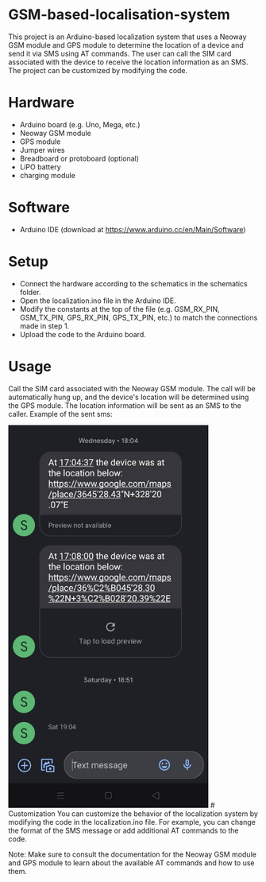 # GSM-based-localisation-system
This project is an Arduino-based localization system that uses a Neoway GSM module and GPS module to determine the location of a device and send it via SMS using AT commands. The user can call the SIM card associated with the device to receive the location information as an SMS. The project can be customized by modifying the code.

# Hardware
* Arduino board (e.g. Uno, Mega, etc.)
* Neoway GSM module
* GPS module
* Jumper wires
* Breadboard or protoboard (optional)
* LiPO battery 
* charging module
# Software
* Arduino IDE (download at https://www.arduino.cc/en/Main/Software)
# Setup
* Connect the hardware according to the schematics in the schematics folder.
* Open the localization.ino file in the Arduino IDE.
* Modify the constants at the top of the file (e.g. GSM_RX_PIN, GSM_TX_PIN, GPS_RX_PIN, GPS_TX_PIN, etc.) to match the connections made in step 1.
* Upload the code to the Arduino board.
# Usage
Call the SIM card associated with the Neoway GSM module. The call will be automatically hung up, and the device's location will be determined using the GPS module.
The location information will be sent as an SMS to the caller.
Example of the sent sms:

<img src="https://raw.githubusercontent.com/mounirouadi/GSM-based-localisation-system/main/screenshot.jpg" width="80%" height="80%">
# Customization
You can customize the behavior of the localization system by modifying the code in the localization.ino file. For example, you can change the format of the SMS message or add additional AT commands to the code.

Note: Make sure to consult the documentation for the Neoway GSM module and GPS module to learn about the available AT commands and how to use them.
